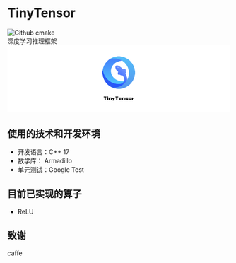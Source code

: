 <!--
 * @Author: lihaobo
 * @Date: 2023-03-02 10:12:49
 * @LastEditors: lihaobo
 * @LastEditTime: 2023-03-08 09:59:52
 * @Description: 请填写简介
-->
# TinyTensor
![Github cmake](https://img.shields.io/badge/cmake-3.16%2B-green)  
深度学习推理框架  
![TinyTensor](./img/TinyTensor.png)

## 使用的技术和开发环境
* 开发语言：C++ 17
* 数学库：  Armadillo
* 单元测试：Google Test
## 目前已实现的算子
- ReLU

## 致谢
caffe